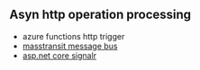 ## Asyn http operation processing
* azure functions http trigger
* [masstransit message bus](https://masstransit-project.com/)
* [asp.net core signalr](https://docs.microsoft.com/en-us/aspnet/core/tutorials/signalr?view=aspnetcore-3.1&tabs=visual-studio)
